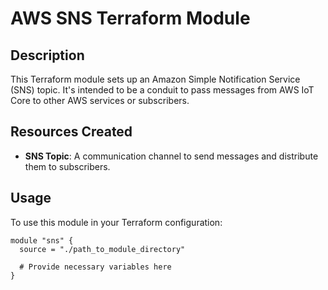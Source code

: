 # AWS SNS Terraform Module

## Description

This Terraform module sets up an Amazon Simple Notification Service (SNS) topic. It's intended to be a conduit to pass messages from AWS IoT Core to other AWS services or subscribers.

## Resources Created

- **SNS Topic**: A communication channel to send messages and distribute them to subscribers.

## Usage

To use this module in your Terraform configuration:

```hcl
module "sns" {
  source = "./path_to_module_directory"

  # Provide necessary variables here
}
